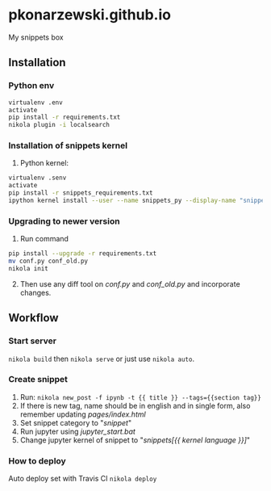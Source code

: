 # pkonarzewski.github.io

My snippets box

## Installation

### Python env

```bash
virtualenv .env
activate
pip install -r requirements.txt
nikola plugin -i localsearch
```

### Installation of snippets kernel

1. Python kernel:

```bash
virtualenv .senv
activate
pip install -r snippets_requirements.txt
ipython kernel install --user --name snippets_py --display-name "snippets[py]"
```

### Upgrading to newer version

1. Run command

```bash
pip install --upgrade -r requirements.txt
mv conf.py conf_old.py
nikola init
```

2. Then use any diff tool on *conf.py* and *conf_old.py* and incorporate changes.

## Workflow

### Start server

`nikola build` then `nikola serve` or just use `nikola auto`.

### Create snippet

1. Run: `nikola new_post -f ipynb -t {{ title }} --tags={{section tag}}`
1. If there is new tag, name should be in english and in single form, also remember updating *pages/index.html*
1. Set snippet category to "*snippet*"
1. Run jupyter using *jupyter_start.bat*
1. Change jupyter kernel of snippet to "*snippets[{{ kernel language }}]*"

### How to deploy

Auto deploy set with Travis CI
`nikola deploy`
